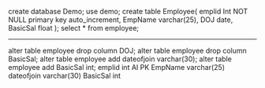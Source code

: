 create database Demo;
use demo;
create table Employee(
emplid Int NOT NULL primary key auto_increment,
EmpName varchar(25),
DOJ date,
BasicSal float
);
select * from employee;
****************************************
alter table employee drop column DOJ;
alter table employee drop column BasicSal;
alter table employee add dateofjoin varchar(30);
alter table employee add BasicSal int;
emplid int AI PK 
EmpName varchar(25) 
dateofjoin varchar(30) 
BasicSal int
